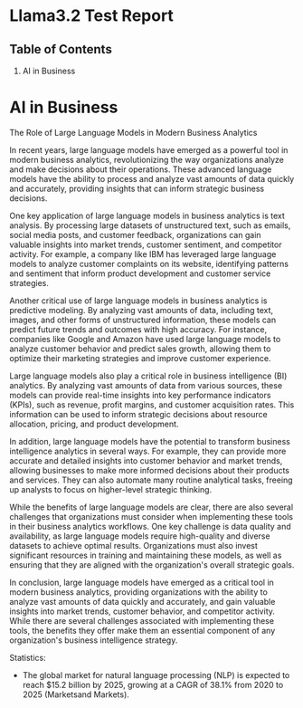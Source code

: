 # Llama3.2 Test Report

## Table of Contents

1. AI in Business



# AI in Business

The Role of Large Language Models in Modern Business Analytics

In recent years, large language models have emerged as a powerful tool in modern business analytics, revolutionizing the way organizations analyze and make decisions about their operations. These advanced language models have the ability to process and analyze vast amounts of data quickly and accurately, providing insights that can inform strategic business decisions.

One key application of large language models in business analytics is text analysis. By processing large datasets of unstructured text, such as emails, social media posts, and customer feedback, organizations can gain valuable insights into market trends, customer sentiment, and competitor activity. For example, a company like IBM has leveraged large language models to analyze customer complaints on its website, identifying patterns and sentiment that inform product development and customer service strategies.

Another critical use of large language models in business analytics is predictive modeling. By analyzing vast amounts of data, including text, images, and other forms of unstructured information, these models can predict future trends and outcomes with high accuracy. For instance, companies like Google and Amazon have used large language models to analyze customer behavior and predict sales growth, allowing them to optimize their marketing strategies and improve customer experience.

Large language models also play a critical role in business intelligence (BI) analytics. By analyzing vast amounts of data from various sources, these models can provide real-time insights into key performance indicators (KPIs), such as revenue, profit margins, and customer acquisition rates. This information can be used to inform strategic decisions about resource allocation, pricing, and product development.

In addition, large language models have the potential to transform business intelligence analytics in several ways. For example, they can provide more accurate and detailed insights into customer behavior and market trends, allowing businesses to make more informed decisions about their products and services. They can also automate many routine analytical tasks, freeing up analysts to focus on higher-level strategic thinking.

While the benefits of large language models are clear, there are also several challenges that organizations must consider when implementing these tools in their business analytics workflows. One key challenge is data quality and availability, as large language models require high-quality and diverse datasets to achieve optimal results. Organizations must also invest significant resources in training and maintaining these models, as well as ensuring that they are aligned with the organization's overall strategic goals.

In conclusion, large language models have emerged as a critical tool in modern business analytics, providing organizations with the ability to analyze vast amounts of data quickly and accurately, and gain valuable insights into market trends, customer behavior, and competitor activity. While there are several challenges associated with implementing these tools, the benefits they offer make them an essential component of any organization's business intelligence strategy.

Statistics:

* The global market for natural language processing (NLP) is expected to reach $15.2 billion by 2025, growing at a CAGR of 38.1% from 2020 to 2025 (Marketsand Markets).


